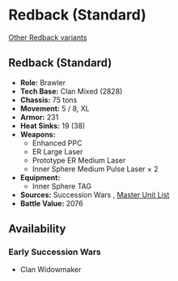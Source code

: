 # Redback (Standard) 

[Other Redback variants](../redback.md) 

## Redback (Standard) 

- **Role:** Brawler 
- **Tech Base:** Clan Mixed (2828) 
- **Chassis:** 75 tons 
- **Movement:** 5 / 8, XL 
- **Armor:** 231 
- **Heat Sinks:** 19 (38) 
- **Weapons:** 
  - Enhanced PPC 
  - ER Large Laser 
  - Prototype ER Medium Laser 
  - Inner Sphere Medium Pulse Laser × 2 
- **Equipment:** 
  - Inner Sphere TAG 
- **Sources:** Succession Wars , [Master Unit List](http://masterunitlist.info/Unit/Details/7684) 
- **Battle Value:** 2076 

## Availability 

### Early Succession Wars 

- Clan Widowmaker 

